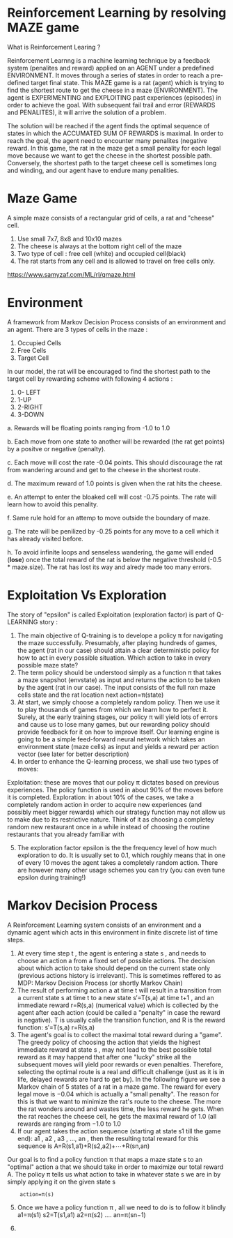 Reinforcement Learning by resolving MAZE game
=============================================
What is Reinforcement Learing ?

Reinforcement Learnng is a machine learning technique by a feedback system (penalites and reward) applied on an AGENT under a predefined ENVIRONMENT. It moves through a series 
of states in order to reach a pre-defined target final state. This MAZE game is a rat (agent) which is trying to find the shortest route to get the cheese in a maze (ENVIRONMENT).
The agent is EXPERIMENTING and EXPLOITING past experiences (episodes) in order to achieve the goal. With subsequent fail trail and error (REWARDS and PENALITES), it will arrive
the solution of a problem. 

The solution will be reached if the agent finds the optimal sequence of states in which the ACCUMATED SUM OF REWARDS is maximal. In order to reach the goal, the agent 
need to encounter many penalites (negative reward. In this game, the rat in the maze get a small penality for each legal move because we want to get the cheese in the shortest 
possible path. Conversely, the shortest path to the target cheese cell is sometimes long and winding, and our agent have to endure many penalities.

Maze Game
=========
A simple maze consists of a rectangular grid of cells, a rat and "cheese" cell.

1. Use small 7x7, 8x8 and 10x10 mazes
2. The cheese is always at the bottom right cell of the maze
3. Two type of cell : free cell (white) and occupied cell(black)
4. The rat starts from any cell and is allowed to travel on free cells only.

https://www.samyzaf.com/ML/rl/qmaze.html

Environment
===========
A framework from Markov Decision Process consists of an environment and an agent. There are 3 types of cells in the maze :
1. Occupied Cells
2. Free Cells
3. Target Cell

In our model, the rat will be encouraged to find the shortest path to the target cell by rewarding scheme with following 4 actions :
1. 0- LEFT
2. 1-UP
3. 2-RIGHT
4. 3-DOWN

a. Rewards will be floating points ranging from -1.0 to 1.0

b. Each move from one state to another will be rewarded (the rat get points) by a positve or negative (penalty).

c. Each move will cost the rate -0.04 points. This should discourage the rat from wandering around and get to the cheese in the shortest route.

d. The maximum reward of 1.0 points is given when the rat hits the cheese.

e. An attempt to enter the bloaked cell will cost -0.75 points.	 The rate will learn how to avoid this penality.

f. Same rule hold for an attemp to move outside the boundary of maze.

g. The rate will be penilized by -0.25 points for any move to a cell which it has already visited before.

h. To avoid infinite loops and senseless wandering, the game will ended (**lose**) once the total reward of the rat is below the negative 
   threshold (-0.5 * maze.size). The rat has lost its way and alredy made too many errors.
   
   
Exploitation Vs Exploration
===========================
The story of "epsilon" is called Exploitation (exploration factor) is part of Q-LEARNING story :

1. The main objective of Q-training is to develope a policy  π  for navigating the maze successfully. Presumably, after playing hundreds of games, the agent (rat in our case) should attain a clear deterministic policy for how to act in every possible situation. Which action to take in every possible maze state?
2. The term policy should be understood simply as a function  π  that takes a maze snapshot (envstate) as input and returns the action to be taken by the agent (rat in our case). The input consists of the full nxn maze cells state and the rat location
			next action=π(state)
3. At start, we simply choose a completely random policy. Then we use it to play thousands of games from which we learn how to perfect it. Surely, at the early training stages, our policy  π  will yield lots of errors and cause us to lose many games, but our rewarding policy should provide feedback for it on how to improve itself. Our learning engine is going to be a simple feed-forward neural network which takes an environment state (maze cells) as input and yields a reward per action vector (see later for better description)
4. In order to enhance the Q-learning process, we shall use two types of moves:

Exploitation: these are moves that our policy  π  dictates based on previous experiences. The policy function is used in about 90% of the moves before it is completed.
Exploration: in about 10% of the cases, we take a completely random action in order to acquire new experiences (and possibly meet bigger rewards) which our strategy function may not allow us to make due to its restrictive nature. Think of it as choosing a completey random new restaurant once in a while instead of choosing the routine restaurants that you already familiar with

5. The exploration factor epsilon is the the frequency level of how much exploration to do. It is usually set to 0.1, which roughly means that in one of every 10 moves the agent takes a completely random action. There are however many other usage schemes you can try (you can even tune epsilon during training!)


Markov Decision Process
=======================
A Reinforcement Learning system consists of an environment and a dynamic agent which acts in this environment in finite discrete list of time steps.

1. At every time step  t , the agent is entering a state  s , and needs to choose an action  a  from a fixed set of possible actions. The decision about which action to take should depend on the current state only (previous actions history is irrelevant). This is sometimes reffered to as MDP: Markov Decision Process (or shortly Markov Chain)
2. The result of performing action  a  at time  t  will result in a transition from a current state  s  at time  t  to a new state  s′=T(s,a)  at time  t+1 , and an immediate reward  r=R(s,a)  (numerical value) which is collected by the agent after each action (could be called a "penalty" in case the reward is negative).  T  is usually calle the transition function, and  R  is the reward function:
	s′=T(s,a)
	r=R(s,a)
3. The agent's goal is to collect the maximal total reward during a "game". The greedy policy of choosing the action that yields the highest immediate reward at state  s , may not lead to the best possible total reward as it may happend that after one "lucky" strike all the subsequent moves will yield poor rewards or even penalties. Therefore, selecting the optimal route is a real and difficult challenge (just as it is in life, delayed rewards are hard to get by).
    In the following figure we see a Markov chain of 5 states of a rat in a maze game. The reward for every legal move is  −0.04  which is actually a "small penalty". The reason for this is that we want to minimize the rat's route to the cheese. The more the rat wonders around and wastes time, the less reward he gets. When the rat reaches the cheese cell, he gets the maximal reward of  1.0  (all rewards are ranging from  −1.0  to  1.0 
4. If our agent takes the action sequence (starting at state  s1  till the game end):  a1 ,  a2 ,  a3 , ...,  an , then the resulting total reward for this sequence is
     A=R(s1,a1)+R(s2,a2)+⋯+R(sn,an)
 
Our goal is to find a policy function π that maps a maze state s to an "optimal" action a that we should take in order to maximize our total reward A. The policy π tells us what action to take in whatever state s we are in by simply applying it on the given state s

		action=π(s)
		
5. Once we have a policy function  π , all we need to do is to follow it blindly
a1=π(s1)
s2=T(s1,a1)
a2=π(s2)
....
an=π(sn−1)
 
6. 
